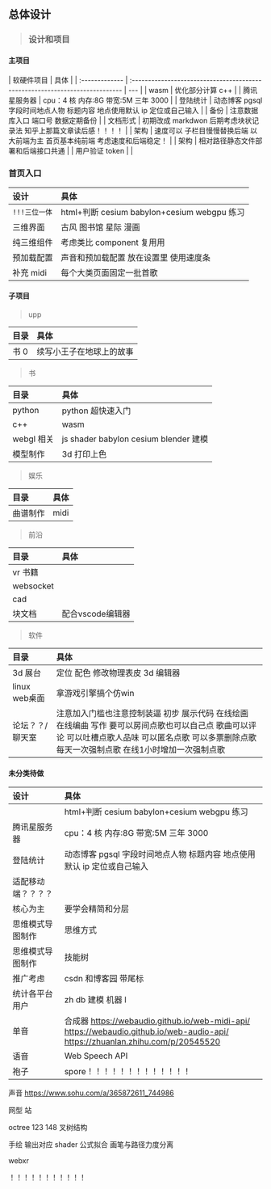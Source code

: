 ## 总体设计

> ### 设计和项目

#### 主项目

| 软硬件项目     | 具体                                                                         |
| :------------- | :--------------------------------------------------------------------------- | --- |
| wasm           | 优化部分计算 c++                                                             |
| 腾讯星服务器   | cpu：4 核 内存:8G 带宽:5M 三年 3000                                          |
| 登陆统计       | 动态博客 pgsql 字段时间地点人物 标题内容 地点使用默认 ip 定位或自己输入      |
| 备份           | 注意数据库入口 端口号 数据定期备份                                           |
| 文档形式       | 初期改成 markdwon 后期考虑块状记录法 知乎上那篇文章读后感！！！！            |
| 架构           | 速度可以 子栏目慢慢替换后端 以大前端为主 首页基本纯前端 考虑速度和后端稳定！ |
| 架构           | 相对路径静态文件部署和后端接口共通                                           |
| 用户验证 token |                                                                              |

### 首页入口

| 设计          | 具体                                        |
| :------------ | :------------------------------------------ |
| `!!!三位一体` | html+判断 cesium babylon+cesium webgpu 练习 |
| 三维界面      | 古风 图书馆 星际 漫画                       |
| 纯三维组件    | 考虑类比 component 复用用                   |
| 预加载配置    | 声音和预加载配置 放在设置里 使用速度条      |
| 补充 midi     | 每个大类页面固定一批首歌                    |

#### 子项目

> upp

| 目录 | 具体                     |
| :--- | :----------------------- |
| 书 0 | 续写小王子在地球上的故事 |

> 书

| 目录       | 具体                                  |
| :--------- | :------------------------------------ |
| python     | python 超快速入门                     |
| c++        | wasm                                  |
| webgl 相关 | js shader babylon cesium blender 建模 |
| 模型制作   | 3d 打印上色                           |

> 娱乐

| 目录     | 具体 |
| :------- | :--- |
| 曲谱制作 | midi |

> 前沿

| 目录      | 具体 |
| :-------- | :--- |
| vr 书籍   |      |
| websocket |      |
| cad       |      |
| 块文档       |    配合vscode编辑器  |

> 软件

| 目录    | 具体                             |
| :------ | :------------------------------- |
| 3d 展台 | 定位 配色 修改物理表皮 3d 编辑器 |
| linux web桌面 | 拿游戏引擎搞个仿win |
| 论坛？？/  聊天室    |    注意加入门槛也注意控制装逼    初步   展示代码  在线绘画  在线编曲 写作 要可以房间点歌也可以自己点   歌曲可以评论  可以吐槽点歌人品味   可以匿名点歌 可以多票删除点歌  每天一次强制点歌 在线1小时增加一次强制点歌|     |
#### 未分类待做

| 设计               | 具体                                                                                                                            |
| :----------------- | :------------------------------------------------------------------------------------------------------------------------------ |
|                    | html+判断 cesium babylon+cesium webgpu 练习                                                                                     |
| 腾讯星服务器       | cpu：4 核 内存:8G 带宽:5M 三年 3000                                                                                             |
| 登陆统计           | 动态博客 pgsql 字段时间地点人物 标题内容 地点使用默认 ip 定位或自己输入                                                         |
| 适配移动端？？？？ |                                                                                                                                 |
| 核心为主           | 要学会精简和分层                                                                                                                |
| 思维模式导图制作   | 思维方式                                                                                                                        |
| 思维模式导图制作   | 技能树                                                                                                                          |
| 推广考虑           | csdn 和博客园 带尾标                                                                                                            |
| 统计各平台用户     | zh db 建模 机器 l                                                                                                               |
| 单音               | 合成器 https://webaudio.github.io/web-midi-api/ https://webaudio.github.io/web-audio-api/ https://zhuanlan.zhihu.com/p/20545520 |
| 语音               | Web Speech API                                                                                                                  |
| 袍子               | spore！！！！！！！！！！！！！                                                                                                                |

声音 https://www.sohu.com/a/365872611_744986

网型 站

octree 123 148 叉树结构

手绘 输出对应 shader 公式拟合 画笔与路径力度分离

webxr

！！！！！！！！！！！
